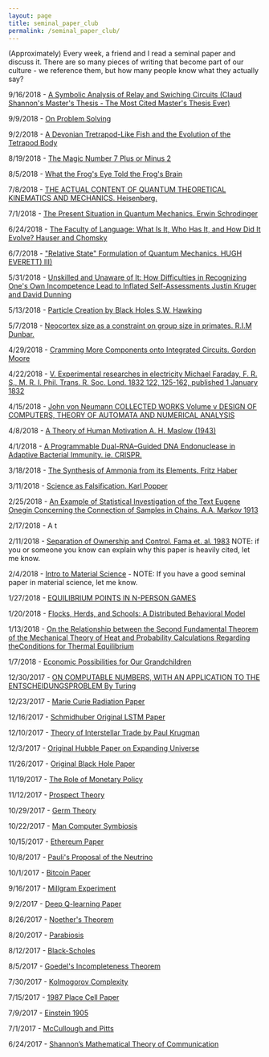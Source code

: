 ```yaml
---
layout: page
title: seminal_paper_club
permalink: /seminal_paper_club/
---
```


(Approximately) Every week, a friend and I read a seminal paper and discuss it. There are so many pieces of writing that become part of our culture - we reference them, but how many people know what they actually say?

9/16/2018 - [ A Symbolic Analysis of Relay and Swiching Circuits (Claud Shannon's Master's Thesis - The Most Cited Master's Thesis Ever)](https://www.dropbox.com/s/aofvjlhg55sh2o8/shannon1938.pdf?dl=0)

9/9/2018 - [On Problem Solving](https://www.dropbox.com/s/i4trkcab9gm2uc1/On%20Problem%20Solving.pdf?dl=0)

9/2/2018 - [A Devonian Tretrapod-Like Fish and the Evolution of the Tetrapod Body](https://www.dropbox.com/s/i2kqbehm5vx0umm/A%20Devonian%20tetrapod-like%20fish%20and%20the%20evolution%20of%20the%20tetrapod%20body%20plan.pdf?dl=0)

8/19/2018 - [The Magic Number 7 Plus or Minus 2](https://www.dropbox.com/s/j8qjta3v3mwwfre/Miller%20-%20The%20Magic%20Number%20of%20Seven%20or%20Minus%20Two%20%281956%29.pdf?dl=0)

8/5/2018 - [What the Frog's Eye Told the Frog's Brain](https://www.dropbox.com/s/9vmpfdr61e3uaxx/Levin-What_The_Frogs_Eye_Told_The_Frogs_Brain.pdf?dl=0)

7/8/2018 - [THE ACTUAL CONTENT OF QUANTUM THEORETICAL KINEMATICS AND MECHANICS. Heisenberg.](https://www.dropbox.com/s/fc5d63tbvcrj2c4/heisenberg.pdf?dl=0)

7/1/2018 - [The Present Situation in Quantum Mechanics. Erwin Schrodinger](https://www.dropbox.com/s/646g5hur0poj176/Schrodinger_1935_cat.pdf?dl=0)

6/24/2018 - [The Faculty of Language: What Is It, Who Has It, and How Did It Evolve? Hauser and Chomsky](https://www.dropbox.com/s/4b158itl0z20gsp/hauser2002.pdf?dl=0)


6/7/2018 - ["Relative State" Formulation of Quantum Mechanics.
HUGH EVERETT) III)](https://www.dropbox.com/s/lu2s4yhbceapo5v/Relative%20State%20Formulation%20of%20Quantum%20Mechanics.pdf?dl=0)

5/31/2018 - [Unskilled and Unaware of It: How Difficulties in Recognizing One's Own Incompetence Lead to Inflated Self-Assessments
Justin Kruger and David Dunning](https://www.dropbox.com/s/v6tufeilxms3cri/UnskilledAndUnawareOfIt.pdf?dl=0)


5/13/2018 - [Particle Creation by Black Holes
S.W. Hawking](https://www.dropbox.com/s/5k2n8jjib8cmsua/Hawking%20Particle%20Creation.pdf?dl=0)

5/7/2018 - [Neocortex size as a constraint on group size in primates. R.I.M Dunbar.](https://www.dropbox.com/s/ts90kh8ripyp3uu/dunbar1992.pdf?dl=0)

4/29/2018 - [Cramming More Components onto Integrated Circuits. Gordon Moore](https://www.dropbox.com/s/7as6vyc9g4zdxvs/moore.pdf?dl=0)

4/22/2018 - [V. Experimental researches in electricity
Michael Faraday, F. R. S., M. R. I.
Phil. Trans. R. Soc. Lond. 1832 122, 125-162, published 1 January 1832](https://www.dropbox.com/s/8hgsd5vz4nzzftt/Phil.%20Trans.%20R.%20Soc.%20Lond.-1832-Faraday-rstl.1832.0006.pdf?dl=0)

4/15/2018 - [John von Neumann
COLLECTED WORKS
Volume v
DESIGN OF COMPUTERS, THEORY OF AUTOMATA AND NUMERICAL ANALYSIS](https://www.dropbox.com/s/xtbsj5vcvqualsf/vonNeumannSelfReproducingAutomata.pdf?dl=0)

4/8/2018 - [A Theory of Human Motivation A. H. Maslow (1943)](https://www.dropbox.com/s/xcpychtqm4tbk55/maslow_1943.pdf?dl=0)

4/1/2018 - [A Programmable Dual-RNA–Guided
DNA Endonuclease in Adaptive
Bacterial Immunity. ie. CRISPR.](https://www.dropbox.com/s/nc2zrhf43jvc4mo/CRISPR.pdf?dl=0)

3/18/2018 - [The Synthesis of Ammonia from its Elements. Fritz Haber](https://www.dropbox.com/s/kkjqafmc20q6zcp/haber-lecture.pdf?dl=0)

3/11/2018 - [Science as Falsification. Karl Popper](https://www.dropbox.com/s/rdjajn7qc03zz20/Sir%20Karl%20Popper%20Science%20as%20Falsification%2C%201963.pdf?dl=0)


2/25/2018 - [An Example of Statistical Investigation of the Text Eugene
Onegin Concerning the Connection of Samples in Chains. A.A. Markov 1913](https://www.dropbox.com/s/ofe7ksjxe54a096/DavidLink_AnExampleOfStatistical_MarkovTrans_2007.pdf?dl=0)

2/17/2018 - A t

2/11/2018 - [Separation of Ownership and Control. Fama et. al. 1983](https://www.dropbox.com/preview/Weekly%20Readings/2-5-2018/fama1983.pdf)
NOTE: if you or someone you know can explain why this paper is heavily cited, let me know.

2/4/2018 - [Intro to Material Science](https://www.dropbox.com/sh/seo7ys2cvf38gum/AABWsxKJVLuS7lw8ilI_aihDa?dl=0) - NOTE: If you have a good seminal paper in material science, let me know.

1/27/2018 - [EQUILIBRIUM POINTS IN N-PERSON GAMES](https://www.dropbox.com/s/v91evewdaq58kgb/48.full.pdf?dl=0)

1/20/2018 - [Flocks, Herds, and Schools: A Distributed Behavioral Model]()

1/13/2018 - [On the Relationship between the Second Fundamental Theorem of the Mechanical Theory of Heat and Probability Calculations Regarding theConditions for Thermal Equilibrium](https://www.dropbox.com/s/tfcf6xi5pabqn0k/entropy-17-01971.pdf?dl=0)

1/7/2018 - [Economic Possibilities for Our Grandchildren](https://www.dropbox.com/s/ijt067yn8wnjvsy/Economic%20Possibilities%20for%20Our%20Grandchildren.pdf?dl=0)

12/30/2017 - [ON COMPUTABLE NUMBERS, WITH AN APPLICATION TO THE ENTSCHEIDUNGSPROBLEM By Turing](https://www.dropbox.com/s/e2qrcz0snqerr3r/Turing_Paper_1936.pdf?dl=0)

12/23/2017 - [Marie Curie Radiation Paper](https://www.dropbox.com/sh/wvfptcwo0puajsx/AABLxrkf5uNJDhdGTVSJ0_oQa?dl=0)

12/16/2017 - [Schmidhuber Original LSTM Paper](https://www.dropbox.com/s/v2o7bmmmaa6igob/lstm.pdf?dl=0)

12/10/2017 - [Theory of Interstellar Trade by Paul Krugman](https://www.dropbox.com/s/d5g5hyanm4jqsgh/interstellar_trade.pdf?dl=0)

12/3/2017 - [ Original Hubble Paper on Expanding Universe](https://www.dropbox.com/s/1srthqpggzmrtb1/OG_Hubble.pdf?dl=0)

11/26/2017 - [Original Black Hole Paper](https://www.dropbox.com/s/xl25mbhlrnp469g/OG_blackholes.pdf?dl=0)

11/19/2017 - [The Role of Monetary Policy](https://www.dropbox.com/s/x2wckvt7s2ls4lq/Friedman_AER1968.pdf?dl=0)

11/12/2017 - [Prospect Theory](https://www.dropbox.com/s/tqqec2ogfzjtf4p/prospect_theory.pdf?dl=0)

10/29/2017 - [Germ Theory](https://www.dropbox.com/s/5w5ng1l9yhiq6dr/Pasteur%27s%20Papers%20on%20the%20Germ%20Theory.pdf?dl=0)

10/22/2017 - [ Man Computer Symbiosis](https://www.dropbox.com/s/z4xxyyqijcms3m8/Fermat%27s%20Library%20%20Man-computer%20symbiosis%20annotatedexplained%20version..pdf?dl=0)

10/15/2017 - [Ethereum Paper](https://www.dropbox.com/s/sksiovt99sqcrn7/Ethereum_white_paper-a_next_generation_smart_contract_and_decentralized_application_platform-vitalik-buterin_LT-annotated.pdf?dl=0)

10/8/2017 - [Pauli's Proposal of the Neutrino](https://www.dropbox.com/s/9o0jib2fw9s0pxb/pauli%20letter1930.pdf?dl=0)

10/1/2017 - [Bitcoin Paper](https://www.dropbox.com/s/mhh783jawnec999/bitcoin_LT.pdf?dl=0)

9/16/2017 - [Millgram Experiment](https://www.dropbox.com/s/zpigl0ahfbqkn3h/milgram-experiment.pdf?dl=0)

9/2/2017 - [Deep Q-learning Paper](https://www.dropbox.com/s/h8zbqiqi9ya0rtn/nature14236.pdf?dl=0)

8/26/2017 - [Noether's Theorem](https://www.dropbox.com/s/b26b5tfe8shkff1/Invariant_variation.pdf?dl=0)

8/20/2017 - [Parabiosis](https://www.dropbox.com/s/8lbmnh2416mzds8/conboy%202005%20nature%20Soren.pdf?dl=0)

8/12/2017 - [Black-Scholes](https://www.dropbox.com/s/vabd2g609cx4wbg/black_scholes73.pdf?dl=0)

8/5/2017 - [Goedel's Incompleteness Theorem](https://www.dropbox.com/s/m3b287roxztjssy/Unprovability.pdf?dl=0)

7/30/2017 - [Kolmogorov Complexity](https://www.dropbox.com/s/haoepbfovg13srn/Kolmogorov65_Three-Approaches-to-Information.pdf?dl=0)


7/15/2017 - [1987 Place Cell Paper](https://www.dropbox.com/s/2rozis4zj13evh7/Spatial_firing_hippocampal_cells.pdf?dl=0)

7/9/2017 - [Einstein 1905](https://www.dropbox.com/s/7z5c8ydv6t5p3a1/On%20the%20Electrodynamics%20of%20Moving%20Bodies.pdf?dl=0)

7/1/2017 - [McCullough and Pitts](https://www.dropbox.com/s/ceag4m5ue59mqki/mcullough-and-pitts-neurons.pdf?dl=0)

6/24/2017 - [Shannon’s Mathematical Theory of Communication](https://www.dropbox.com/s/tcsp3dwhmltop21/entropy.pdf?dl=0)
